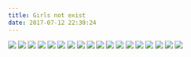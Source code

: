 ```yaml
---
title: Girls not exist
date: 2017-07-12 22:30:24
---
```

![](http://wx2.sinaimg.cn/mw600/005vk8zoly1fi9abex4m5j30ha0kaq3o.jpg)
![](http://wx2.sinaimg.cn/mw600/852a13f1ly1fib8522pnij20hs0qo15n.jpg)
![](http://wx4.sinaimg.cn/mw600/852a13f1ly1fib84okf4yj20zk0np75v.jpg)
![](http://wx4.sinaimg.cn/mw600/852a13f1ly1fib84chq0ej20sg0iygp4.jpg)
![](http://wx1.sinaimg.cn/mw600/4a03611cgy1fib7sn9fnpj20ix0m8gn4.jpg)
![](http://wx1.sinaimg.cn/mw600/629b62e4gy1fib2pon7g8j20go0gogmu.jpg)
![](http://ws2.sinaimg.cn/mw600/986bebfdgy1fib053eixtj20b40b40t0.jpg)
![](http://wx3.sinaimg.cn/mw600/852a13f1ly1fib049uqjoj20hs0qo7e5.jpg)
![](http://ws3.sinaimg.cn/mw600/852a13f1ly1fib03ye7mnj20ku0dwwpo.jpg)
![](http://wx3.sinaimg.cn/mw600/852a13f1ly1fib03o4i1ej20xc1e010p.jpg)
![](http://wx3.sinaimg.cn/mw600/852a13f1ly1fib02vvzs1j20hs0qok1t.jpg)
![](http://wx2.sinaimg.cn/mw600/3e33f955ly1fiaz521j0zj20lc0sg40z.jpg)
![](http://wx4.sinaimg.cn/mw600/a82b014bgy1fiaz2tn3zyj20dw0iz0uk.jpg)
![](http://ws3.sinaimg.cn/mw600/005VghJvly1fiay80a4xqj30dc0dcab7.jpg)
![](http://ws1.sinaimg.cn/mw600/9dad1b0cgy1fiaxa77wpnj20ia0whah0.jpg)
![](http://wx1.sinaimg.cn/mw600/9dad1b0cgy1fiax8x0up0j20v20kptk3.jpg)
![](http://wx2.sinaimg.cn/mw600/9dad1b0cgy1fiax8c5kkij20fi0m8mz3.jpg)
![](http://wx2.sinaimg.cn/mw600/9dad1b0cgy1fiax4ljvikj20p00p0q47.jpg)
